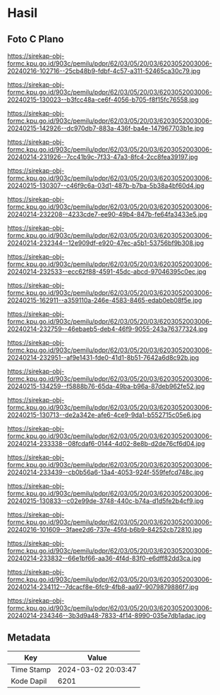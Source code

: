 # Hasil

## Foto C Plano

https://sirekap-obj-formc.kpu.go.id/903c/pemilu/pdpr/62/03/05/20/03/6203052003006-20240216-102716--25cb48b9-fdbf-4c57-a311-52465ca30c79.jpg

https://sirekap-obj-formc.kpu.go.id/903c/pemilu/pdpr/62/03/05/20/03/6203052003006-20240215-130023--b3fcc48a-ce6f-4056-b705-f8f15fc76558.jpg

https://sirekap-obj-formc.kpu.go.id/903c/pemilu/pdpr/62/03/05/20/03/6203052003006-20240215-142926--dc970db7-883a-436f-ba4e-147967703b1e.jpg

https://sirekap-obj-formc.kpu.go.id/903c/pemilu/pdpr/62/03/05/20/03/6203052003006-20240214-231926--7cc41b9c-7f33-47a3-8fc4-2cc8fea39197.jpg

https://sirekap-obj-formc.kpu.go.id/903c/pemilu/pdpr/62/03/05/20/03/6203052003006-20240215-130307--c46f9c6a-03d1-487b-b7ba-5b38a4bf60d4.jpg

https://sirekap-obj-formc.kpu.go.id/903c/pemilu/pdpr/62/03/05/20/03/6203052003006-20240214-232208--4233cde7-ee90-49b4-847b-fe64fa3433e5.jpg

https://sirekap-obj-formc.kpu.go.id/903c/pemilu/pdpr/62/03/05/20/03/6203052003006-20240214-232344--12e909df-e920-47ec-a5b1-53756bf9b308.jpg

https://sirekap-obj-formc.kpu.go.id/903c/pemilu/pdpr/62/03/05/20/03/6203052003006-20240214-232533--ecc62f88-4591-45dc-abcd-97046395c0ec.jpg

https://sirekap-obj-formc.kpu.go.id/903c/pemilu/pdpr/62/03/05/20/03/6203052003006-20240215-162911--a359110a-246e-4583-8465-edab0eb08f5e.jpg

https://sirekap-obj-formc.kpu.go.id/903c/pemilu/pdpr/62/03/05/20/03/6203052003006-20240214-232759--46ebaeb5-deb4-46f9-9055-243a76377324.jpg

https://sirekap-obj-formc.kpu.go.id/903c/pemilu/pdpr/62/03/05/20/03/6203052003006-20240214-232951--af9e1431-fde0-41d1-8b51-7642a6d8c92b.jpg

https://sirekap-obj-formc.kpu.go.id/903c/pemilu/pdpr/62/03/05/20/03/6203052003006-20240215-134259--f5888b76-65da-49ba-b96a-87deb962fe52.jpg

https://sirekap-obj-formc.kpu.go.id/903c/pemilu/pdpr/62/03/05/20/03/6203052003006-20240215-130713--de2a342e-afe6-4ce9-9da1-b552715c05e6.jpg

https://sirekap-obj-formc.kpu.go.id/903c/pemilu/pdpr/62/03/05/20/03/6203052003006-20240214-233338--08fcdaf6-0144-4d02-8e8b-d2de76cf6d04.jpg

https://sirekap-obj-formc.kpu.go.id/903c/pemilu/pdpr/62/03/05/20/03/6203052003006-20240214-233439--cb0b56a6-13a4-4053-924f-559fefcd748c.jpg

https://sirekap-obj-formc.kpu.go.id/903c/pemilu/pdpr/62/03/05/20/03/6203052003006-20240215-130833--c02e99de-3748-440c-b74a-d1d5fe2b4cf9.jpg

https://sirekap-obj-formc.kpu.go.id/903c/pemilu/pdpr/62/03/05/20/03/6203052003006-20240216-101609--3faee2d6-737e-45fd-b6b9-84252cb72810.jpg

https://sirekap-obj-formc.kpu.go.id/903c/pemilu/pdpr/62/03/05/20/03/6203052003006-20240214-233832--66e1bf66-aa36-4f4d-83f0-e6dff82dd3ca.jpg

https://sirekap-obj-formc.kpu.go.id/903c/pemilu/pdpr/62/03/05/20/03/6203052003006-20240214-234112--7dcacf8e-6fc9-4fb8-aa97-9079879886f7.jpg

https://sirekap-obj-formc.kpu.go.id/903c/pemilu/pdpr/62/03/05/20/03/6203052003006-20240214-234346--3b3d9a48-7833-4f14-8990-035e7db1adac.jpg


## Metadata

| Key        | Value               |
| ---------- | ------------------- |
| Time Stamp | 2024-03-02 20:03:47 |
| Kode Dapil | 6201                |



